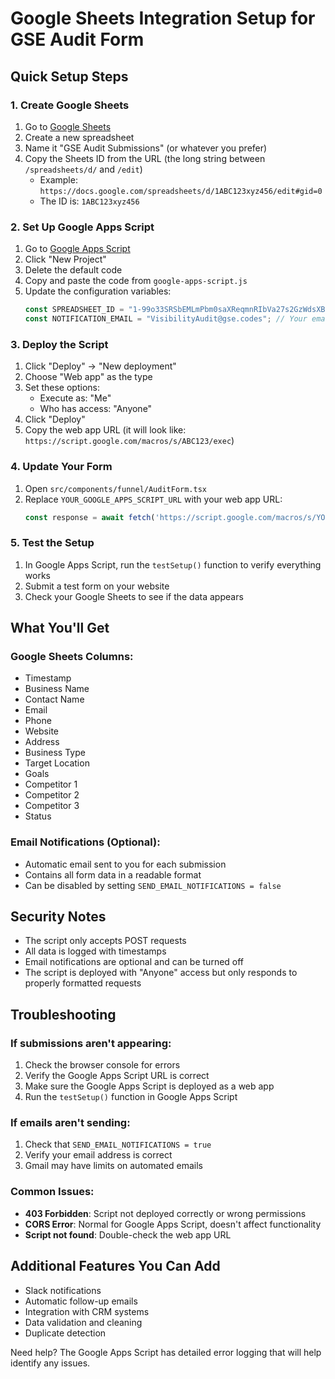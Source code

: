 # Google Sheets Integration Setup for GSE Audit Form

## Quick Setup Steps

### 1. Create Google Sheets

1. Go to [Google Sheets](https://sheets.google.com)
2. Create a new spreadsheet
3. Name it "GSE Audit Submissions" (or whatever you prefer)
4. Copy the Sheets ID from the URL (the long string between `/spreadsheets/d/` and `/edit`)
   - Example: `https://docs.google.com/spreadsheets/d/1ABC123xyz456/edit#gid=0`
   - The ID is: `1ABC123xyz456`

### 2. Set Up Google Apps Script

1. Go to [Google Apps Script](https://script.google.com)
2. Click "New Project"
3. Delete the default code
4. Copy and paste the code from `google-apps-script.js`
5. Update the configuration variables:
   ```javascript
   const SPREADSHEET_ID = "1-99o33SRSbEMLmPbm0saXReqmnRIbVa27s2GzWdsXB8"; // Paste your Sheets ID here
   const NOTIFICATION_EMAIL = "VisibilityAudit@gse.codes"; // Your email address
   ```

### 3. Deploy the Script

1. Click "Deploy" → "New deployment"
2. Choose "Web app" as the type
3. Set these options:
   - Execute as: "Me"
   - Who has access: "Anyone"
4. Click "Deploy"
5. Copy the web app URL (it will look like: `https://script.google.com/macros/s/ABC123/exec`)

### 4. Update Your Form

1. Open `src/components/funnel/AuditForm.tsx`
2. Replace `YOUR_GOOGLE_APPS_SCRIPT_URL` with your web app URL:
   ```typescript
   const response = await fetch('https://script.google.com/macros/s/YOUR_SCRIPT_ID/exec', {
   ```

### 5. Test the Setup

1. In Google Apps Script, run the `testSetup()` function to verify everything works
2. Submit a test form on your website
3. Check your Google Sheets to see if the data appears

## What You'll Get

### Google Sheets Columns:

- Timestamp
- Business Name
- Contact Name
- Email
- Phone
- Website
- Address
- Business Type
- Target Location
- Goals
- Competitor 1
- Competitor 2
- Competitor 3
- Status

### Email Notifications (Optional):

- Automatic email sent to you for each submission
- Contains all form data in a readable format
- Can be disabled by setting `SEND_EMAIL_NOTIFICATIONS = false`

## Security Notes

- The script only accepts POST requests
- All data is logged with timestamps
- Email notifications are optional and can be turned off
- The script is deployed with "Anyone" access but only responds to properly formatted requests

## Troubleshooting

### If submissions aren't appearing:

1. Check the browser console for errors
2. Verify the Google Apps Script URL is correct
3. Make sure the Google Apps Script is deployed as a web app
4. Run the `testSetup()` function in Google Apps Script

### If emails aren't sending:

1. Check that `SEND_EMAIL_NOTIFICATIONS = true`
2. Verify your email address is correct
3. Gmail may have limits on automated emails

### Common Issues:

- **403 Forbidden**: Script not deployed correctly or wrong permissions
- **CORS Error**: Normal for Google Apps Script, doesn't affect functionality
- **Script not found**: Double-check the web app URL

## Additional Features You Can Add

- Slack notifications
- Automatic follow-up emails
- Integration with CRM systems
- Data validation and cleaning
- Duplicate detection

Need help? The Google Apps Script has detailed error logging that will help identify any issues.

